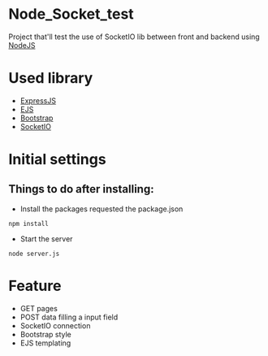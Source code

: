 # Node_Socket_test
Project that'll test the use of SocketIO lib between front and backend using [NodeJS](https://nodejs.org/en/)

# Used library
- [ExpressJS](http://expressjs.com/)
- [EJS](https://ejs.co/)
- [Bootstrap](https://getbootstrap.com/)
- [SocketIO](https://socket.io/)
# Initial settings
## Things to do after installing:
- Install the packages requested the package.json
```
npm install
```
- Start the server
```
node server.js
```

# Feature
- GET pages
- POST data filling a input field
- SocketIO connection
- Bootstrap style
- EJS templating
